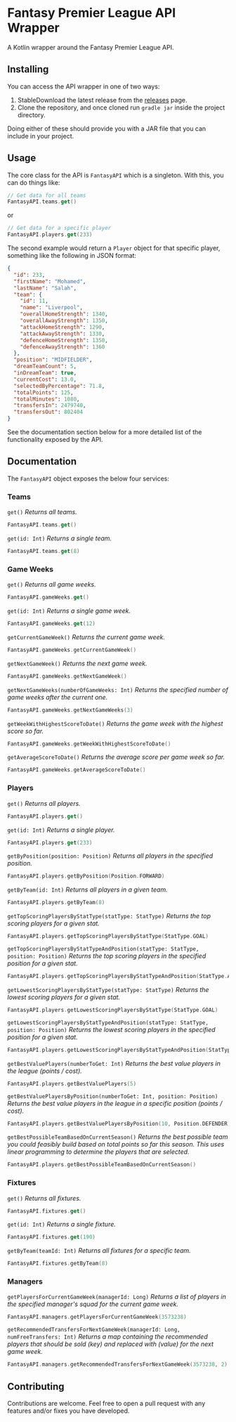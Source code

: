 # Fantasy Premier League API Wrapper

A Kotlin wrapper around the Fantasy Premier League API.


## Installing

You can access the API wrapper in one of two ways:

1. StableDownload the latest release from the [releases](https://github.com/gavinflud/fpl-api/releases) page.
2. Clone the repository, and once cloned run `gradle jar` inside the project directory.

Doing either of these should provide you with a JAR file that you can include in your project.


## Usage

The core class for the API is `FantasyAPI` which is a singleton. With this, you can do things like:

```kotlin
// Get data for all teams
FantasyAPI.teams.get()
```

or

```kotlin
// Get data for a specific player
FantasyAPI.players.get(233)
```

The second example would return a `Player` object for that specific player, something like the following in JSON format:

```json
{
  "id": 233,
  "firstName": "Mohamed",
  "lastName": "Salah",
  "team": {
    "id": 11,
    "name": "Liverpool",
    "overallHomeStrength": 1340,
    "overallAwayStrength": 1350,
    "attackHomeStrength": 1290,
    "attackAwayStrength": 1330,
    "defenceHomeStrength": 1350,
    "defenceAwayStrength": 1360
  },
  "position": "MIDFIELDER",
  "dreamTeamCount": 5,
  "inDreamTeam": true,
  "currentCost": 13.0,
  "selectedByPercentage": 71.8,
  "totalPoints": 125,
  "totalMinutes": 1080,
  "transfersIn": 2479740,
  "transfersOut": 802404
}
```

See the documentation section below for a more detailed list of the functionality exposed by the API.

## Documentation

The `FantasyAPI` object exposes the below four services:

### Teams

`get()` *Returns all teams.*

```kotlin
FantasyAPI.teams.get()
```

`get(id: Int)` *Returns a single team.*

```kotlin
FantasyAPI.teams.get(8)
```

### Game Weeks

`get()` *Returns all game weeks.*

```kotlin
FantasyAPI.gameWeeks.get()
```

`get(id: Int)` *Returns a single game week.*

```kotlin
FantasyAPI.gameWeeks.get(12)
```

`getCurrentGameWeek()` *Returns the current game week.*

```kotlin
FantasyAPI.gameWeeks.getCurrentGameWeek()
```

`getNextGameWeek()` *Returns the next game week.*

```kotlin
FantasyAPI.gameWeeks.getNextGameWeek()
```

`getNextGameWeeks(numberOfGameWeeks: Int)` *Returns the specified number of game weeks after the current one.*

```kotlin
FantasyAPI.gameWeeks.getNextGameWeeks(3)
```

`getWeekWithHighestScoreToDate()` *Returns the game week with the highest score so far.*

```kotlin
FantasyAPI.gameWeeks.getWeekWithHighestScoreToDate()
```

`getAverageScoreToDate()` *Returns the average score per game week so far.*

```kotlin
FantasyAPI.gameWeeks.getAverageScoreToDate()
```

### Players

`get()` *Returns all players.*

```kotlin
FantasyAPI.players.get()
```

`get(id: Int)` *Returns a single player.*

```kotlin
FantasyAPI.players.get(233)
```

`getByPosition(position: Position)` *Returns all players in the specified position.*

```kotlin
FantasyAPI.players.getByPosition(Position.FORWARD)
```

`getByTeam(id: Int)` *Returns all players in a given team.*

```kotlin
FantasyAPI.players.getByTeam(8)
```

`getTopScoringPlayersByStatType(statType: StatType)` *Returns the top scoring players for a given stat.*

```kotlin
FantasyAPI.players.getTopScoringPlayersByStatType(StatType.GOAL)
```

`getTopScoringPlayersByStatTypeAndPosition(statType: StatType, position: Position)` *Returns the top scoring players in
the specified position for a given stat.*

```kotlin
FantasyAPI.players.getTopScoringPlayersByStatTypeAndPosition(StatType.ASSIST, Position.MIDFIELDER)
```

`getLowestScoringPlayersByStatType(statType: StatType)` *Returns the lowest scoring players for a given stat.*

```kotlin
FantasyAPI.players.getLowestScoringPlayersByStatType(StatType.GOAL)
```

`getLowestScoringPlayersByStatTypeAndPosition(statType: StatType, position: Position)` *Returns the lowest scoring
players in the specified position for a given stat.*

```kotlin
FantasyAPI.players.getLowestScoringPlayersByStatTypeAndPosition(StatType.ASSIST, Position.MIDFIELDER)
```

`getBestValuePlayers(numberToGet: Int)` *Returns the best value players in the league (points / cost).*

```kotlin
FantasyAPI.players.getBestValuePlayers(5)
```

`getBestValuePlayersByPosition(numberToGet: Int, position: Position)` *Returns the best value players in the league in a
specific position (points / cost).*

```kotlin
FantasyAPI.players.getBestValuePlayersByPosition(10, Position.DEFENDER)
```

`getBestPossibleTeamBasedOnCurrentSeason()` *Returns the best possible team you could feasibly build based on total
points so far this season. This uses linear programming to determine the players that are selected.*

```kotlin
FantasyAPI.players.getBestPossibleTeamBasedOnCurrentSeason()
```

### Fixtures

`get()` *Returns all fixtures.*

```kotlin
FantasyAPI.fixtures.get()
```

`get(id: Int)` *Returns a single fixture.*

```kotlin
FantasyAPI.fixtures.get(190)
```

`getByTeam(teamId: Int)` *Returns all fixtures for a specific team.*

```kotlin
FantasyAPI.fixtures.getByTeam(8)
```

### Managers

`getPlayersForCurrentGameWeek(managerId: Long)` *Returns a list of players in the specified manager's squad for the
current game week.*

```kotlin
FantasyAPI.managers.getPlayersForCurrentGameWeek(3573238)
```

`getRecommendedTransfersForNextGameWeek(managerId: Long, numFreeTransfers: Int)` *Returns a map containing the
recommended players that should be sold (key) and replaced with (value) for the next game week.*

```kotlin
FantasyAPI.managers.getRecommendedTransfersForNextGameWeek(3573238, 2)
```

## Contributing

Contributions are welcome. Feel free to open a pull request with any features and/or fixes you have developed. 